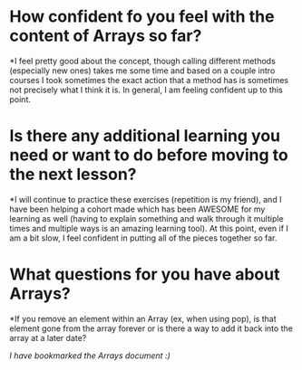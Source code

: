# How confident fo you feel with the content of Arrays so far?
   *I feel pretty good about the concept, though calling different methods (especially new ones) takes me some time and based on a couple intro courses I took sometimes the exact action that a method has is sometimes not precisely what I think it is. In general, I am feeling confident up to this point.

# Is there any additional learning you need or want to do before moving to the next lesson?
   *I will continue to practice these exercises (repetition is my friend), and I have been helping a cohort made which has been AWESOME for my learning as well (having to explain something and walk through it multiple times and multiple ways is an amazing learning tool). At this point, even if I am a bit slow, I feel confident in putting all of the pieces together so far.

# What questions for you have about Arrays?
   *If you remove an element within an Array (ex, when using pop), is that element gone from the array forever or is there a way to add it back into the array at a later date?

*I have bookmarked the Arrays document :)*
